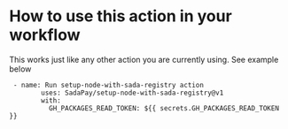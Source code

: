 # How to use this action in your workflow

This works just like any other action you are currently using. See example below


```
 - name: Run setup-node-with-sada-registry action
        uses: SadaPay/setup-node-with-sada-registry@v1
        with:
          GH_PACKAGES_READ_TOKEN: ${{ secrets.GH_PACKAGES_READ_TOKEN }}
```
